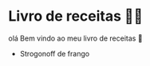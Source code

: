# Livro de receitas :man_cook:

olá Bem vindo ao meu livro de receitas :wave:

- Strogonoff de frango

